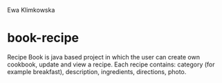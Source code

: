 Ewa Klimkowska

# book-recipe

Recipe Book is java based project in which the user can create own cookbook, update and view a recipe.
Each recipe contains: category (for example breakfast), description, ingredients, directions, photo.

